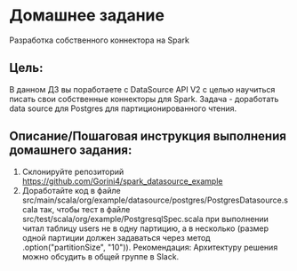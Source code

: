 # Домашнее задание
Разработка собственного коннектора на Spark
## Цель:
В данном ДЗ вы поработаете с DataSource API V2 с целью научиться писать свои собственные коннекторы для Spark.
Задача - доработать data source для Postgres для партиционированного чтения.
## Описание/Пошаговая инструкция выполнения домашнего задания:
1. Склонируйте репозиторий https://github.com/Gorini4/spark_datasource_example
2. Доработайте код в файле src/main/scala/org/example/datasource/postgres/PostgresDatasource.scala так, чтобы тест в файле src/test/scala/org/example/PostgresqlSpec.scala при выполнении читал таблицу users не в одну партицию, а в несколько (размер одной партиции должен задаваться через метод .option("partitionSize", "10")).
Рекомендация: Архитектуру решения можно обсудить в общей группе в Slack.